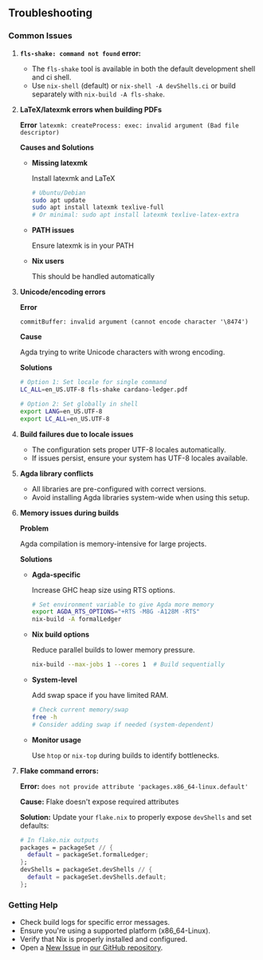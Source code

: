## Troubleshooting

### Common Issues

1.  **`fls-shake: command not found` error:**

    - The `fls-shake` tool is available in both the default development shell and ci shell.
    - Use `nix-shell` (default) or `nix-shell -A devShells.ci` or build separately with `nix-build -A fls-shake`.

2.  **LaTeX/latexmk errors when building PDFs**

    **Error** `latexmk: createProcess: exec: invalid argument (Bad file descriptor)`

    **Causes and Solutions**

    +  **Missing latexmk**

       Install latexmk and LaTeX

       ```bash
       # Ubuntu/Debian
       sudo apt update
       sudo apt install latexmk texlive-full
       # Or minimal: sudo apt install latexmk texlive-latex-extra
       ```

    +  **PATH issues**

       Ensure latexmk is in your PATH

    +  **Nix users**

       This should be handled automatically

3.  **Unicode/encoding errors**

    **Error**

    `commitBuffer: invalid argument (cannot encode character '\8474')`

    **Cause**

    Agda trying to write Unicode characters with wrong encoding.

    **Solutions**

    ```bash
    # Option 1: Set locale for single command
    LC_ALL=en_US.UTF-8 fls-shake cardano-ledger.pdf

    # Option 2: Set globally in shell
    export LANG=en_US.UTF-8
    export LC_ALL=en_US.UTF-8
    ```

4.  **Build failures due to locale issues**

    - The configuration sets proper UTF-8 locales automatically.
    - If issues persist, ensure your system has UTF-8 locales available.

5.  **Agda library conflicts**

    - All libraries are pre-configured with correct versions.
    - Avoid installing Agda libraries system-wide when using this setup.

6.  **Memory issues during builds**

    **Problem**

    Agda compilation is memory-intensive for large projects.

    **Solutions**

    +  **Agda-specific**

       Increase GHC heap size using RTS options.

       ```bash
       # Set environment variable to give Agda more memory
       export AGDA_RTS_OPTIONS="+RTS -M8G -A128M -RTS"
       nix-build -A formalLedger
       ```

    +  **Nix build options**

       Reduce parallel builds to lower memory pressure.

       ```bash
       nix-build --max-jobs 1 --cores 1  # Build sequentially
       ```

    +  **System-level**

       Add swap space if you have limited RAM.

       ```bash
       # Check current memory/swap
       free -h
       # Consider adding swap if needed (system-dependent)
       ```
    +  **Monitor usage**

       Use `htop` or `nix-top` during builds to identify bottlenecks.

7.  **Flake command errors:**
   
    **Error:** `does not provide attribute 'packages.x86_64-linux.default'`
   
    **Cause:** Flake doesn't expose required attributes
   
    **Solution:** Update your `flake.nix` to properly expose `devShells` and set defaults:
    ```nix
    # In flake.nix outputs
    packages = packageSet // {
      default = packageSet.formalLedger;
    };
    devShells = packageSet.devShells // {
      default = packageSet.devShells.default;
    };
    ```

### Getting Help

+ Check build logs for specific error messages.
+ Ensure you're using a supported platform (x86_64-Linux).
+ Verify that Nix is properly installed and configured.
+ Open a [New Issue][] in [our GitHub repository][formal-ledger-specifications].



[formal-ledger-specifications]: https://github.com/IntersectMBO/formal-ledger-specifications
[New Issue]: https://github.com/IntersectMBO/formal-ledger-specifications/issues/new/choose
